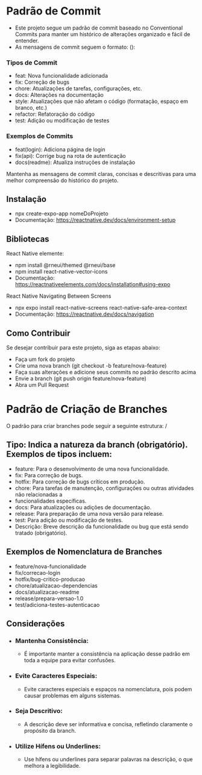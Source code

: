 # Padrão de Commit
- Este projeto segue um padrão de commit baseado no Conventional Commits para manter um histórico de alterações organizado e fácil de entender.
- As mensagens de commit seguem o formato: <tipo>(<escopo>): <mensagem>

### Tipos de Commit
- feat: Nova funcionalidade adicionada
- fix: Correção de bugs
- chore: Atualizações de tarefas, configurações, etc.
- docs: Alterações na documentação
- style: Atualizações que não afetam o código (formatação, espaço em branco, etc.)
- refactor: Refatoração do código
- test: Adição ou modificação de testes

### Exemplos de Commits
- feat(login): Adiciona página de login
- fix(api): Corrige bug na rota de autenticação
- docs(readme): Atualiza instruções de instalação
  
Mantenha as mensagens de commit claras, concisas e descritivas para uma melhor compreensão do histórico do projeto.

## Instalação
- npx create-expo-app nomeDoProjeto
- Documentação: https://reactnative.dev/docs/environment-setup


## Bibliotecas
React Native elemente: 
- npm install @rneui/themed @rneui/base
- npm install react-native-vector-icons
- Documentação: https://reactnativeelements.com/docs/installation#using-expo

React Native Navigating Between Screens
- npx expo install react-native-screens react-native-safe-area-context
- Documentação: https://reactnative.dev/docs/navigation


## Como Contribuir
Se desejar contribuir para este projeto, siga as etapas abaixo:
- Faça um fork do projeto
- Crie uma nova branch (git checkout -b feature/nova-feature)
- Faça suas alterações e adicione seus commits no padrão descrito acima
- Envie a branch (git push origin feature/nova-feature)
- Abra um Pull Request


# Padrão de Criação de Branches
O padrão para criar branches pode seguir a seguinte estrutura: <tipo>/<descricao>

## Tipo: Indica a natureza da branch (obrigatório). Exemplos de tipos incluem:
- feature: Para o desenvolvimento de uma nova funcionalidade.
- fix: Para correção de bugs.
- hotfix: Para correção de bugs críticos em produção.
- chore: Para tarefas de manutenção, configurações ou outras atividades não relacionadas a
- funcionalidades específicas.
- docs: Para atualizações ou adições de documentação.
- release: Para preparação de uma nova versão para release.
- test: Para adição ou modificação de testes.
- Descrição: Breve descrição da funcionalidade ou bug que está sendo tratado (obrigatório).

## Exemplos de Nomenclatura de Branches
- feature/nova-funcionalidade
- fix/correcao-login
- hotfix/bug-critico-producao
- chore/atualizacao-dependencias
- docs/atualizacao-readme
- release/prepara-versao-1.0
- test/adiciona-testes-autenticacao

## Considerações
 
- ### Mantenha Consistência:
  - É importante manter a consistência na aplicação desse padrão em toda a equipe para evitar confusões.

- ### Evite Caracteres Especiais:
  - Evite caracteres especiais e espaços na nomenclatura, pois podem causar problemas em alguns sistemas.

- ### Seja Descritivo:
  - A descrição deve ser informativa e concisa, refletindo claramente o propósito da branch.

- ### Utilize Hífens ou Underlines:
  - Use hífens ou underlines para separar palavras na descrição, o que melhora a legibilidade.
 
